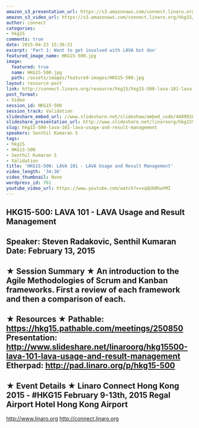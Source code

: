 ```yaml
---
amazon_s3_presentation_url: https://s3.amazonaws.com/connect.linaro.org/hkg15/Videos/02-13-Friday/HKG15-500.pdf
amazon_s3_video_url: https://s3.amazonaws.com/connect.linaro.org/hkg15/Videos/02-13-Friday/152027+HKG+15+500+LAVA+Usage+and+Result+Mgmt.mp4
author: connect
categories:
- hkg15
comments: true
date: 2015-04-23 15:36:21
excerpt: 'Part 1: Want to get involved with LAVA but don'
featured_image_name: HKG15-500.jpg
image:
  featured: true
  name: HKG15-500.jpg
  path: /assets/images/featured-images/HKG15-500.jpg
layout: resource-post
link: http://connect.linaro.org/resource/hkg15/hkg15-500-lava-101-lava-usage-and-result-management/
post_format:
- Video
session_id: HKG15-500
session_track: Validation
slideshare_embed_url: //www.slideshare.net/slideshow/embed_code/44899285
slideshare_presentation_url: http://www.slideshare.net/linaroorg/hkg15500-lava-101-lava-usage-and-result-management
slug: hkg15-500-lava-101-lava-usage-and-result-management
speakers: Senthil Kumaran S
tags:
- hkg15
- HKG15-500
- Senthil Kumaran S
- Validation
title: 'HKG15-500: LAVA 101 - LAVA Usage and Result Management'
video_length: '34:36'
video_thumbnail: None
wordpress_id: 761
youtube_video_url: https://www.youtube.com/watch?v=xqQUkRhwYMI
---
```


HKG15-500: LAVA 101 - LAVA Usage and Result Management 
--------------------------------------------------- 
Speaker: Steven Radakovic, Senthil Kumaran 
Date: February 13, 2015 
--------------------------------------------------- 
★ Session Summary ★ 
An introduction to the Agile Methodologies of Scrum and Kanban frameworks. First a review of each framework and then a comparison of each. 
-------------------------------------------------- 
★ Resources ★ 
Pathable: https://hkg15.pathable.com/meetings/250850 
Presentation:  http://www.slideshare.net/linaroorg/hkg15500-lava-101-lava-usage-and-result-management
Etherpad: http://pad.linaro.org/p/hkg15-500 
--------------------------------------------------- 
★ Event Details ★ 
Linaro Connect Hong Kong 2015 - #HKG15 
February 9-13th, 2015 
Regal Airport Hotel Hong Kong Airport 
--------------------------------------------------- 
http://www.linaro.org 
http://connect.linaro.org